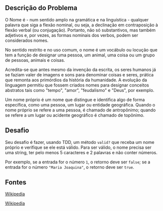 ## Descrição do Problema

O Nome é - num sentido amplo na gramática e na linguística - qualquer palavra que siga a flexão nominal, ou seja, a declinação em contraposição à flexão verbal (ou conjugação). Portanto, não só substantivos, mas também adjetivos e, por vezes, as formas nominais dos verbos, podem ser considerados nomes.

No sentido restrito e no uso comum, o nome é um vocábulo ou locução que tem a função de designar uma pessoa, um animal, uma coisa ou um grupo de pessoas, animais e coisas.

Acredita-se que antes mesmo da invenção da escrita, os seres humanos já se faziam valer de imagens e sons para denominar coisas e seres, prática que remonta aos primórdios da história da humanidade. A evolução da linguagem permitiu que fossem criados nomes para designar conceitos abstratos tais como "tempo", "amor", "feudalismo" e "Deus", por exemplo.

Um nome próprio é um nome que distingue e identifica algo de forma específica, como uma pessoa, um lugar ou entidade geográfica. Quando o nome próprio se refere a uma pessoa, é chamado de antropônimo; quando se refere a um lugar ou acidente geográfico é chamado de topônimo.

## Desafio

Seu desafio é fazer, usando TDD, um método `valid?` que receba um nome próprio e verifique se ele está válido. Para ser válido, o nome precisa ser uma string, ter pelo menos 5 caracteres e 2 palavras e não conter números.

Por exemplo, se a entrada for o número `1`, o retorno deve ser `false`; se a entrada for o número `"Maria Joaquina"`, o retorno deve ser `true`.

## Fontes

[Wikipedia](https://pt.wikipedia.org/wiki/Nome)

[Wikipedia](https://pt.wikipedia.org/wiki/Nome_próprio)
